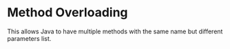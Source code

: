 # Method Overloading

This allows Java to have multiple methods with the same name but different parameters list.
 
